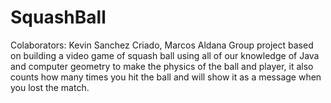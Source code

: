 # SquashBall

Colaborators: Kevin Sanchez Criado, Marcos Aldana 
Group project based on building a video game of squash ball using all of our knowledge of Java and computer geometry to make the physics of the ball and player, it also counts how many times you hit the ball and will show it as a message when you lost the match.
